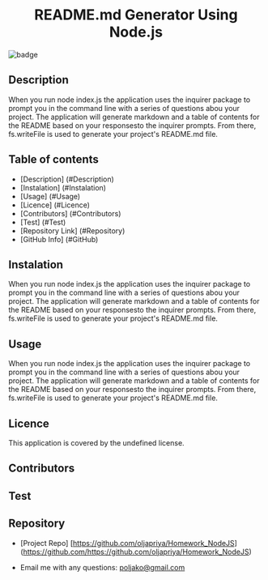 
  <h1 align="center">README.md Generator Using Node.js</h1>

  ![badge](https://img.shields.io/badge/license-undefined-brightgreen)<br/>
  

  ## Description 
  When you run node index.js the application uses the inquirer package to prompt you in the command line with a series of questions abou your project. The application will generate markdown and a table of contents for the README based on your responsesto the inquirer prompts. From there, fs.writeFile is used to generate your project's README.md file.

  ## Table of contents

  - [Description] (#Description)
  - [Instalation] (#Instalation)
  - [Usage] (#Usage)
  - [Licence] (#Licence)
  - [Contributors] (#Contributors)
  - [Test] (#Test)
  - [Repository Link] (#Repository)
  - [GitHub Info] (#GitHub)

  ## Instalation
  When you run node index.js the application uses the inquirer package to prompt you in the command line with a series of questions abou your project. The application will generate markdown and a table of contents for the README based on your responsesto the inquirer prompts. From there, fs.writeFile is used to generate your project's README.md file.

  ## Usage 
  When you run node index.js the application uses the inquirer package to prompt you in the command line with a series of questions abou your project. The application will generate markdown and a table of contents for the README based on your responsesto the inquirer prompts. From there, fs.writeFile is used to generate your project's README.md file.

  ## Licence
  This application is covered by the undefined license.

  ## Contributors
  

  ## Test
  

  ## Repository

  - [Project Repo] [https://github.com/oljapriya/Homework_NodeJS] (https://github.com/https://github.com/oljapriya/Homework_NodeJS)

  - Email me with any questions: poljako@gmail.com
  
 

  